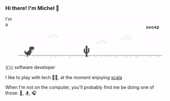 ### Hi there! I'm Michel 👋

<img align="right" src="assets/dino.gif">

I'm a 🇪🇺 software developer

I like to play with tech 🧑‍💻, at the moment enjoying [scala](https://www.scala-lang.org)

When I'm not on the computer, you'll probably find me be doing one of those: 🚴, 🏂, 🎧
